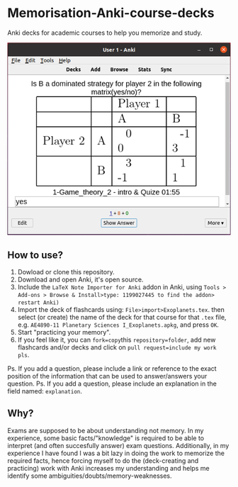 # Memorisation-Anki-course-decks
Anki decks for academic courses to help you memorize and study.

![1](./example.png)
## How to use?
1. Dowload or clone this repository.
2. Download and open Anki, it's open source.
3. Include the `LaTeX Note Importer for Anki` addon in Anki, using `Tools > Add-ons > Browse & Install>type: 1199027445 to find the addon> restart Anki)`
3. Import the deck of flashcards using: `File>import>Exoplanets.tex`. then select (or create) the name of the deck for that course for that `.tex` file, e.g. `AE4890-11 Planetary Sciences I_Exoplanets.apkg`, and press `OK`.
4. Start "practicing your memory".
5. If you feel like it, you can `fork=copy`this `repository=folder`, add new flashcards and/or decks and click on `pull request=include my work pls`.

Ps. If you add a question, please include a link or reference to the exact position of the information that can be used to answer/answers your question.
Ps. If you add a question, please include an explanation in the field named: `explanation`.

## Why?
Exams are supposed to be about understanding not memory. In my experience, some basic facts/"knowledge" is required to be able to interpret (and often succesfully answer) exam questions. Additionally, in my experience I have found I was a bit lazy in doing the work to memorize the required facts, hence forcing myself to do the (deck-creating and practicing) work with Anki increases my understanding and helps me identify some ambiguities/doubts/memory-weaknesses.


